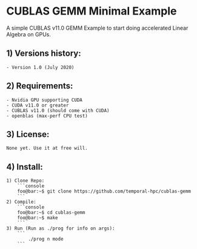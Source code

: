 # CUBLAS GEMM Minimal Example

A simple CUBLAS v11.0 GEMM Example to start doing accelerated Linear Algebra on GPUs.

## 1) Versions history:
	- Version 1.0 (July 2020)

## 2) Requirements:
	- Nvidia GPU supporting CUDA
	- CUDA v11.0 or greater
    - CUBLAS v11.0 (should come with CUDA)
    - openblas (max-perf CPU test)

## 3) License:
    None yet. Use it at free will.

## 4) Install:
	1) Clone Repo:
        ```console
        foo@bar:~$ git clone https://github.com/temporal-hpc/cublas-gemm
        ```
	2) Compile:
        ```console
        foo@bar:~$ cd cublas-gemm
        foo@bar:~$ make
        ```
	3) Run (Run as ./prog for info on args):
        ```
            ./prog n mode
        ```
